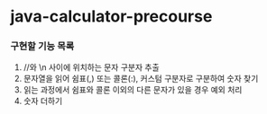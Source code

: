 # java-calculator-precourse

### 구현할 기능 목록
1. //와 \n 사이에 위치하는 문자 구분자 추출
2. 문자열을 읽어 쉼표(,) 또는 콜론(:), 커스텀 구분자로 구분하여 숫자 찾기
3. 읽는 과정에서 쉼표와 콜론 이외의 다른 문자가 있을 경우 예외 처리
4. 숫자 더하기
